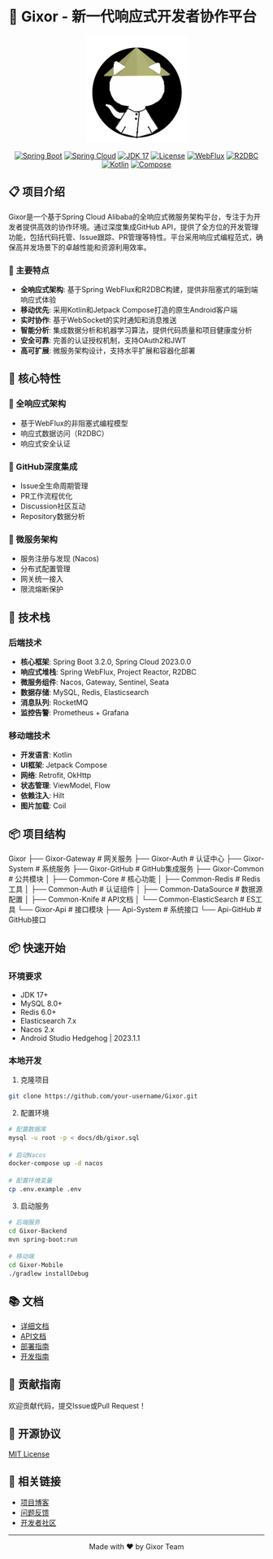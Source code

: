 # 🚀 Gixor - 新一代响应式开发者协作平台

<p align="center">
    <img src="./img/logo.png" alt="Gixor Logo" width="200"/>
</p>
<p align="center">
    <a href="#"><img src="https://img.shields.io/badge/Spring%20Boot-3.2.0-brightgreen.svg" alt="Spring Boot"></a>
    <a href="#"><img src="https://img.shields.io/badge/Spring%20Cloud-2023.0.0-blue.svg" alt="Spring Cloud"></a>
    <a href="#"><img src="https://img.shields.io/badge/JDK-17-orange.svg" alt="JDK 17"></a>
    <a href="#"><img src="https://img.shields.io/badge/License-MIT-yellow.svg" alt="License"></a>
    <a href="#"><img src="https://img.shields.io/badge/WebFlux-Reactive-green.svg" alt="WebFlux"></a>
    <a href="#"><img src="https://img.shields.io/badge/R2DBC-Latest-blue.svg" alt="R2DBC"></a>
    <a href="#"><img src="https://img.shields.io/badge/Kotlin-Android-purple.svg" alt="Kotlin"></a>
    <a href="#"><img src="https://img.shields.io/badge/Jetpack%20Compose-UI-blue.svg" alt="Compose"></a>
</p>


## 📋 项目介绍

Gixor是一个基于Spring Cloud Alibaba的全响应式微服务架构平台，专注于为开发者提供高效的协作环境。通过深度集成GitHub API，提供了全方位的开发管理功能，包括代码托管、Issue跟踪、PR管理等特性。平台采用响应式编程范式，确保高并发场景下的卓越性能和资源利用效率。

### 🌈 主要特点

- **全响应式架构**: 基于Spring WebFlux和R2DBC构建，提供非阻塞式的端到端响应式体验
- **移动优先**: 采用Kotlin和Jetpack Compose打造的原生Android客户端
- **实时协作**: 基于WebSocket的实时通知和消息推送
- **智能分析**: 集成数据分析和机器学习算法，提供代码质量和项目健康度分析
- **安全可靠**: 完善的认证授权机制，支持OAuth2和JWT
- **高可扩展**: 微服务架构设计，支持水平扩展和容器化部署

## 🎯 核心特性

### 🌟 全响应式架构
- 基于WebFlux的非阻塞式编程模型
- 响应式数据访问（R2DBC）
- 响应式安全认证

### 🔗 GitHub深度集成
- Issue全生命周期管理
- PR工作流程优化
- Discussion社区互动
- Repository数据分析

### 🎨 微服务架构
- 服务注册与发现 (Nacos)
- 分布式配置管理
- 网关统一接入
- 限流熔断保护

## 🔨 技术栈

### 后端技术
- **核心框架**: Spring Boot 3.2.0, Spring Cloud 2023.0.0
- **响应式堆栈**: Spring WebFlux, Project Reactor, R2DBC
- **微服务组件**: Nacos, Gateway, Sentinel, Seata
- **数据存储**: MySQL, Redis, Elasticsearch
- **消息队列**: RocketMQ
- **监控告警**: Prometheus + Grafana

### 移动端技术
- **开发语言**: Kotlin
- **UI框架**: Jetpack Compose
- **网络**: Retrofit, OkHttp
- **状态管理**: ViewModel, Flow
- **依赖注入**: Hilt
- **图片加载**: Coil

## 📦 项目结构

Gixor
├── Gixor-Gateway           # 网关服务
├── Gixor-Auth             # 认证中心
├── Gixor-System           # 系统服务
├── Gixor-GitHub           # GitHub集成服务
├── Gixor-Common          # 公共模块
│   ├── Common-Core        # 核心功能
│   ├── Common-Redis       # Redis工具
│   ├── Common-Auth        # 认证组件
│   ├── Common-DataSource  # 数据源配置
│   ├── Common-Knife       # API文档
│   └── Common-ElasticSearch # ES工具
└── Gixor-Api             # 接口模块
    ├── Api-System         # 系统接口
    └── Api-GitHub         # GitHub接口

## 📦 快速开始

### 环境要求
- JDK 17+
- MySQL 8.0+
- Redis 6.0+
- Elasticsearch 7.x
- Nacos 2.x
- Android Studio Hedgehog | 2023.1.1

### 本地开发

1. 克隆项目

```bash
git clone https://github.com/your-username/Gixor.git
```

2. 配置环境
```bash
# 配置数据库
mysql -u root -p < docs/db/gixor.sql

# 启动Nacos
docker-compose up -d nacos

# 配置环境变量
cp .env.example .env
```

3. 启动服务
```bash
# 后端服务
cd Gixor-Backend
mvn spring-boot:run

# 移动端
cd Gixor-Mobile
./gradlew installDebug
```

## 📚 文档

- [详细文档](docs/README.md)
- [API文档](http://localhost:8080/doc.html)
- [部署指南](docs/deploy.md)
- [开发指南](docs/development.md)

## 🤝 贡献指南

欢迎贡献代码，提交Issue或Pull Request！

## 📄 开源协议

[MIT License](LICENSE)

## 🔗 相关链接

- [项目博客](https://your-blog.com)
- [问题反馈](https://github.com/SimonMorphy/Gixor/issues)
- [开发者社区](https://your-community.com)

---

<p align="center">
Made with ❤️ by Gixor Team
</p>
